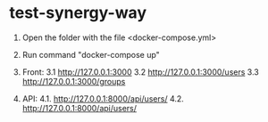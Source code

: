 # test-synergy-way

1. Open the folder with the file <docker-compose.yml>
2. Run command "docker-compose up"
3. Front:
   3.1 http://127.0.0.1:3000
   3.2 http://127.0.0.1:3000/users
   3.3 http://127.0.0.1:3000/groups

4. API:
   4.1. http://127.0.0.1:8000/api/users/
   4.2. http://127.0.0.1:8000/api/users/
